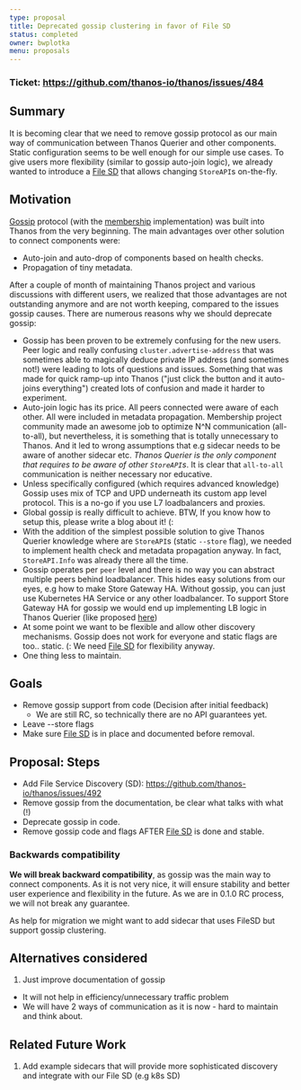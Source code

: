 ```yaml
---
type: proposal
title: Deprecated gossip clustering in favor of File SD
status: completed
owner: bwplotka
menu: proposals
---
```


### Ticket: https://github.com/thanos-io/thanos/issues/484

## Summary

It is becoming clear that we need to remove gossip protocol as our main way of communication between Thanos Querier and other components. Static configuration seems to be well enough for our simple use cases. To give users more flexibility (similar to gossip auto-join logic), we already wanted to introduce a [File SD](https://github.com/thanos-io/thanos/issues/492) that allows changing `StoreAPI`s on-the-fly.

## Motivation

[Gossip](https://en.wikipedia.org/wiki/Gossip_protocol) protocol (with the [membership](https://github.com/hashicorp/memberlist) implementation) was built into Thanos from the very beginning. The main advantages over other solution to connect components were:

* Auto-join and auto-drop of components based on health checks.
* Propagation of tiny metadata.

After a couple of month of maintaining Thanos project and various discussions with different users, we realized that those advantages are not outstanding anymore and are not worth keeping, compared to the issues gossip causes. There are numerous reasons why we should deprecate gossip:

* Gossip has been proven to be extremely confusing for the new users. Peer logic and really confusing `cluster.advertise-address` that was sometimes able to magically deduce private IP address (and sometimes not!) were leading to lots of questions and issues. Something that was made for quick ramp-up into Thanos ("just click the button and it auto-joins everything") created lots of confusion and made it harder to experiment.
* Auto-join logic has its price. All peers connected were aware of each other. All were included in metadata propagation. Membership project community made an awesome job to optimize N^N communication (all-to-all), but nevertheless, it is something that is totally unnecessary to Thanos. And it led to wrong assumptions that e.g sidecar needs to be aware of another sidecar etc. *Thanos Querier is the only component that requires to be aware of other `StoreAPI`s*. It is clear that `all-to-all` communication is neither necessary nor educative.
* Unless specifically configured (which requires advanced knowledge) Gossip uses mix of TCP and UPD underneath its custom app level protocol. This is a no-go if you use L7 loadbalancers and proxies.
* Global gossip is really difficult to achieve. BTW, If you know how to setup this, please write a blog about it! (:
* With the addition of the simplest possible solution to give Thanos Querier knowledge where are `StoreAPI`s (static `--store` flag), we needed to implement health check and metadata propagation anyway. In fact, `StoreAPI.Info` was already there all the time.
* Gossip operates per `peer` level and there is no way you can abstract multiple peers behind loadbalancer. This hides easy solutions from our eyes, e.g how to make Store Gateway HA. Without gossip, you can just use Kubernetes HA Service or any other loadbalancer. To support Store Gateway HA for gossip we would end up implementing LB logic in Thanos Querier (like proposed [here](https://github.com/thanos-io/thanos/pull/404))
* At some point we want to be flexible and allow other discovery mechanisms. Gossip does not work for everyone and static flags are too.. static. (: We need [File SD](https://github.com/thanos-io/thanos/issues/492) for flexibility anyway.
* One thing less to maintain.

## Goals

* Remove gossip support from code (Decision after initial feedback)
  * We are still RC, so technically there are no API guarantees yet.
* Leave --store flags
* Make sure [File SD](https://github.com/thanos-io/thanos/issues/492) is in place and documented before removal.

## Proposal: Steps

* Add File Service Discovery (SD): https://github.com/thanos-io/thanos/issues/492
* Remove gossip from the documentation, be clear what talks with what (!)
* Deprecate gossip in code.
* Remove gossip code and flags AFTER [File SD](https://github.com/thanos-io/thanos/issues/492) is done and stable.

### Backwards compatibility

**We will break backward compatibility**, as gossip was the main way to connect components. As it is not very nice, it will ensure stability and better user experience and flexibility in the future. As we are in 0.1.0 RC process, we will not break any guarantee.

As help for migration we might want to add sidecar that uses FileSD but support gossip clustering.

## Alternatives considered

1. Just improve documentation of gossip

* It will not help in efficiency/unnecessary traffic problem
* We will have 2 ways of communication as it is now - hard to maintain and think about.

## Related Future Work

1. Add example sidecars that will provide more sophisticated discovery and integrate with our File SD (e.g k8s SD)
